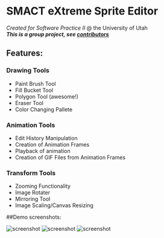 # SMACT eXtreme Sprite Editor
*Created for Software Practice II* @ the University of Utah </br>
**_This is a group project, see [contributors](https://github.com/tjenki35/SMACT_SpriteEditor/graphs/contributors)_**

## Features: 

### Drawing Tools
- Paint Brush Tool
- Fill Bucket Tool
- Polygon Tool (awesome!)
- Eraser Tool
- Color Changing Pallete

### Animation Tools
- Edit History Manipulation
- Creation of Animation Frames
- Playback of animation
- Creation of GIF Files from Animation Frames

### Transform Tools
- Zooming Functionality
- Image Rotater
- Mirroring Tool
- Image Scaling/Canvas Resizing

##Demo screenshots:

![screenshot](https://github.com/tjenki35/SMACT_SpriteEditor/blob/master/Sprite_Editor_Extreme/resources/demoshot.png?raw=true)
![screenshot](https://github.com/tjenki35/SMACT_SpriteEditor/blob/master/Sprite_Editor_Extreme/resources/demoshot2.png?raw=true)
![screenshot](https://github.com/tjenki35/SMACT_SpriteEditor/blob/master/Sprite_Editor_Extreme/resources/demoshot3.png?raw=true)
